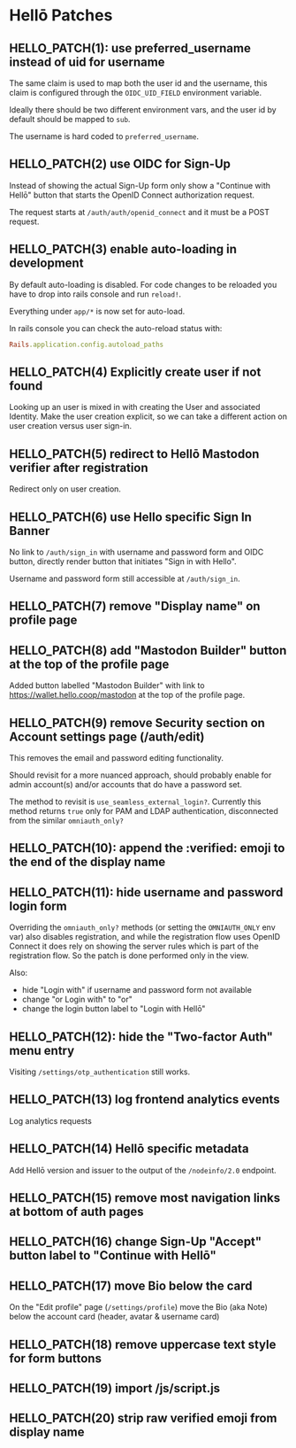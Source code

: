 # Hellō Patches

## HELLO_PATCH(1): use preferred_username instead of uid for username

The same claim is used to map both the user id and the username, this claim is configured through the `OIDC_UID_FIELD`
environment variable.

Ideally there should be two different environment vars, and the user id by default should be mapped to `sub`.

The username is hard coded to `preferred_username`.


## HELLO_PATCH(2) use OIDC for Sign-Up

Instead of showing the actual Sign-Up form only show a "Continue with Hellō" button that starts the OpenID Connect
authorization request.

The request starts at `/auth/auth/openid_connect` and it must be a POST request.


## HELLO_PATCH(3) enable auto-loading in development

By default auto-loading is disabled. For code changes to be reloaded you have to drop into rails console and run
`reload!`.

Everything under `app/*` is now set for auto-load.

In rails console you can check the auto-reload status with:
```ruby
Rails.application.config.autoload_paths
```


## HELLO_PATCH(4) Explicitly create user if not found

Looking up an user is mixed in with creating the User and associated Identity. Make the user creation explicit, so we
can take a different action on user creation versus user sign-in.


## HELLO_PATCH(5) redirect to Hellō Mastodon verifier after registration

Redirect only on user creation.


## HELLO_PATCH(6) use Hello specific Sign In Banner

No link to `/auth/sign_in` with username and password form and OIDC button, directly render button that initiates 
"Sign in with Hello".

Username and password form still accessible at `/auth/sign_in`.


## HELLO_PATCH(7) remove "Display name" on profile page


## HELLO_PATCH(8) add "Mastodon Builder" button at the top of the profile page

Added button labelled "Mastodon Builder" with link to https://wallet.hello.coop/mastodon at the top of the profile page.


## HELLO_PATCH(9) remove Security section on Account settings page (/auth/edit)

This removes the email and password editing functionality.

Should revisit for a more nuanced approach, should probably enable for admin account(s) and/or accounts that do have a
password set.

The method to revisit is `use_seamless_external_login?`. Currently this method returns `true` only for PAM and LDAP
authentication, disconnected from the similar `omniauth_only?`


## HELLO_PATCH(10): append the :verified: emoji to the end of the display name


## HELLO_PATCH(11): hide username and password login form

Overriding the `omniauth_only?` methods (or setting the `OMNIAUTH_ONLY` env var) also disables registration, and while
the  registration flow uses OpenID Connect it does rely on showing the server rules which is part of the registration
flow. So the patch is done performed only in the view.

Also:
* hide "Login with" if username and password form not available
* change "or Login with" to "or"
* change the login button label to "Login with Hellō"


## HELLO_PATCH(12): hide the "Two-factor Auth" menu entry

Visiting `/settings/otp_authentication` still works.


## HELLO_PATCH(13) log frontend analytics events

Log analytics requests


## HELLO_PATCH(14) Hellō specific metadata

Add Hellō version and issuer to the output of the `/nodeinfo/2.0` endpoint.


## HELLO_PATCH(15) remove most navigation links at bottom of auth pages


## HELLO_PATCH(16) change Sign-Up "Accept" button label to "Continue with Hellō"


## HELLO_PATCH(17) move Bio below the card

On the "Edit profile" page (`/settings/profile`) move the Bio (aka Note) below the account card (header, avatar & username card)


## HELLO_PATCH(18) remove uppercase text style for form buttons


## HELLO_PATCH(19) import /js/script.js


## HELLO_PATCH(20) strip raw verified emoji from display name
